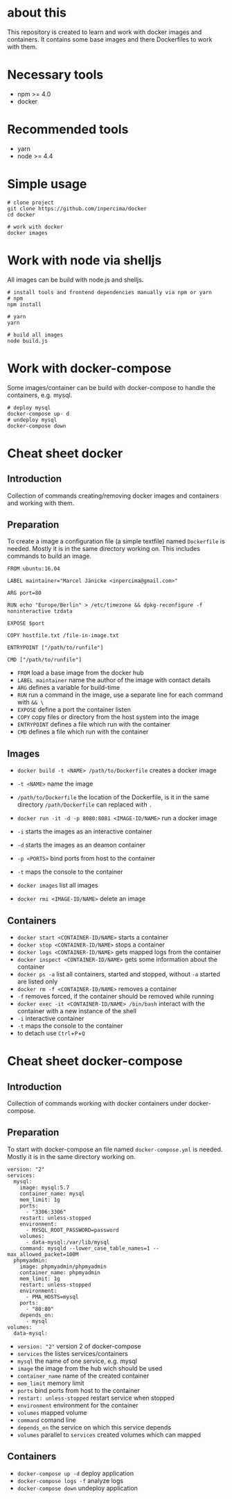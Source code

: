 # about this
This repository is created to learn and work with docker images and containers.
It contains some base images and there Dockerfiles to work with them.

# Necessary tools

* npm >= 4.0
* docker

# Recommended tools
* yarn
* node >= 4.4

# Simple usage

    # clone project
    git clone https://github.com/inpercima/docker
    cd docker

    # work with docker
    docker images

# Work with node via shelljs
All images can be build with node.js and shelljs.

    # install tools and frontend dependencies manually via npm or yarn
    # npm
    npm install

    # yarn
    yarn

    # build all images
    node build.js

# Work with docker-compose
Some images/container can be build with docker-compose to handle the containers, e.g. mysql.

    # deploy mysql
    docker-compose up- d
    # undeploy mysql
    docker-compose down


# Cheat sheet docker
## Introduction
Collection of commands creating/removing docker images and containers and working with them.

## Preparation
To create a image a configuration file (a simple textfile) named `Dockerfile` is needed. Mostly it is in the same directory working on.
This includes commands to build an image.

    FROM ubuntu:16.04

    LABEL maintainer="Marcel Jänicke <inpercima@gmail.com>"

    ARG port=80

    RUN echo "Europe/Berlin" > /etc/timezone && dpkg-reconfigure -f noninteractive tzdata

    EXPOSE $port

    COPY hostfile.txt /file-in-image.txt

    ENTRYPOINT ["/path/to/runfile"]

    CMD ["/path/to/runfile"]

* `FROM` load a base image from the docker hub
* `LABEL maintainer` name the author of the image with contact details
* `ARG` defines a variable for build-time
* `RUN` run a command in the image, use a separate line for each command with `&& \`
* `EXPOSE` define a port the container listen
* `COPY` copy files or directory from the host system into the image
* `ENTRYPOINT` defines a file which run with the container
* `CMD` defines a file which run with the container

## Images
* `docker build -t <NAME> /path/to/Dockerfile` creates a docker image
 * `-t <NAME>` name the image
 * `/path/to/Dockerfile` the location of the Dockerfile, is it in the same directory `/path/Dockerfile` can replaced
with `.`

* `docker run -it -d -p 8080:8081 <IMAGE-ID/NAME>` run a docker image
 * `-i` starts the images as an interactive container
 * `-d` starts the images as an deamon container
 * `-p <PORTS>` bind ports from host to the container
 * `-t` maps the console to the container
* `docker images` list all images
* `docker rmi <IMAGE-ID/NAME>` delete an image

## Containers
* `docker start <CONTAINER-ID/NAME>` starts a container
* `docker stop <CONTAINER-ID/NAME>` stops a container
* `docker logs <CONTAINER-ID/NAME>` gets mapped logs from the container
* `docker inspect <CONTAINER-ID/NAME>` gets some information about the container
* `docker ps -a` list all containers, started and stopped, without `-a` started are listed only
* `docker rm -f <CONTAINER-ID/NAME>` removes a container
 * `-f` removes forced, if the container should be removed while running
* `docker exec -it <CONTAINER-ID/NAME> /bin/bash` interact with the container with a new instance of the shell
 * `-i` interactive container
 * `-t` maps the console to the container
 * to detach use `Ctrl`+`P`+`Q`

# Cheat sheet docker-compose
## Introduction
Collection of commands working with docker containers under docker-compose.

## Preparation
To start with docker-compose an file named `docker-compose.yml` is needed. Mostly it is in the same directory working on.

    version: "2"
    services:
      mysql:
        image: mysql:5.7
        container_name: mysql
        mem_limit: 1g
        ports:
          - "3306:3306"
        restart: unless-stopped
        environment:
          - MYSQL_ROOT_PASSWORD=password
        volumes:
          - data-mysql:/var/lib/mysql
        command: mysqld --lower_case_table_names=1 --max_allowed_packet=100M
      phpmyadmin:
        image: phpmyadmin/phpmyadmin
        container_name: phpmyadmin
        mem_limit: 1g
        restart: unless-stopped
        environment:
          - PMA_HOSTS=mysql
        ports:
          - "80:80"
        depends_on:
          - mysql
    volumes:
      data-mysql:

* `version: "2"` version 2 of docker-compose
* `services` the listes services/containers
* `mysql` the name of one service, e.g. mysql
* `image` the image from the hub wich should be used
* `container_name` name of the created container
* `mem_limit` memory limit
* `ports` bind ports from host to the container
* `restart: unless-stopped` restart service when stopped
* `environment` environment for the container
* `volumes` mapped volume
* `command` comand line
* `depends_on` the service on which this service depends
* `volumes` parallel to `services` created volumes which can mapped
  
## Containers
* `docker-compose up -d` deploy application
* `docker-compose logs -f` analyze logs
* `docker-compose down` undeploy application
